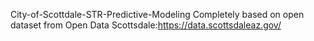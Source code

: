 City-of-Scottdale-STR-Predictive-Modeling
Completely based on open dataset from Open Data Scottsdale:https://data.scottsdaleaz.gov/


